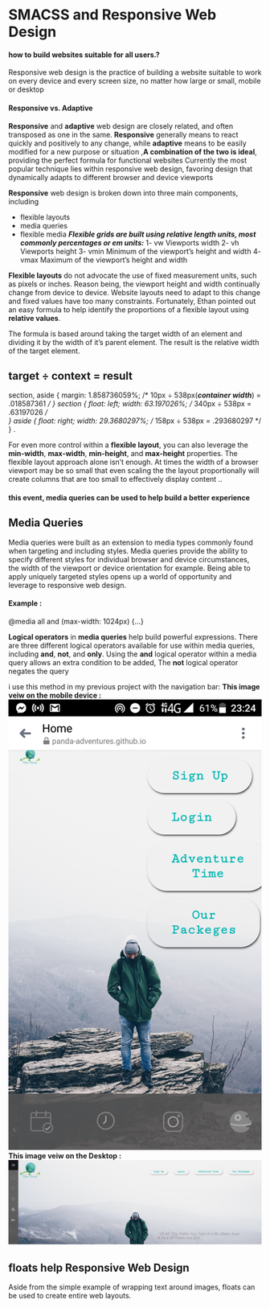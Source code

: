 # SMACSS and Responsive Web Design
#### how to build websites suitable for all users.?
Responsive web design is the practice of building a
website suitable to work on every
device and every screen size, no matter how large or small, mobile or desktop

#### Responsive vs. Adaptive
**Responsive** and **adaptive** web design are closely related, and often transposed as one in the same. **Responsive** generally means to react quickly and positively to any change, while **adaptive** means to be easily modified for a new purpose or situation ,**A combination of the two is ideal**, providing the perfect formula for functional websites
Currently the most popular technique lies within responsive web design, favoring design that dynamically adapts to different browser and device viewports

**Responsive** web design is broken down into three main components, including
- flexible layouts
- media queries
- flexible media
***Flexible grids are built using relative length units, most***
***commonly percentages or em units:***
1-	vw
Viewports width
2-	vh
Viewports height
3-	vmin
Minimum of the viewport’s height and width
4-	vmax
Maximum of the viewport’s height and width


**Flexible layouts** do not advocate the use of fixed measurement units, such as pixels or inches. Reason being, the viewport height and width continually change from device to device. Website layouts need to adapt to this change and fixed values have too many constraints. Fortunately, Ethan pointed out an easy formula to help identify the proportions of a flexible layout using **relative values**.

The formula is based around taking the target width of an element and dividing it by the width of it’s parent element. The result is the relative width of the target element.
## target ÷ context = result


section,
aside {
  margin: 1.858736059%; /*  10px ÷ 538px(***container width***) = .018587361 */
}
section {
  float: left;
  width: 63.197026%;    /* 340px ÷ 538px = .63197026 */   
}
aside {
  float: right;
  width: 29.3680297%;  /* 158px ÷ 538px = .293680297 */
}
.


For even more control within a **flexible layout**, you can also leverage the **min-width**, **max-width**, **min-height**, and **max-height** properties.
The flexible layout approach alone isn’t enough. At times the width of a browser viewport may be so small that even scaling the the layout proportionally will create columns that are too small to effectively display content ..
#### this event, media queries can be used to help build a better experience

## Media Queries
Media queries were built as an extension to media types commonly found when targeting and including styles. Media queries provide the ability to specify different styles for individual browser and device circumstances, the width of the viewport or device orientation for example. Being able to apply uniquely targeted styles opens up a world of opportunity and leverage to responsive web design.

#### Example :
@media all and (max-width: 1024px) {...}

**Logical operators** in **media queries** help build powerful expressions.
 There are three different logical operators available for use within media queries, including **and**, **not**, and **only**.
Using the **and** logical operator within a media query allows an extra condition to be added, The **not** logical operator negates the query

i use this method in my previous project with the navigation bar:
**This image veiw on the mobile device :**
![...](img/435.png)
**This image veiw on the Desktop :**
![...](img/3011.png)

## floats help Responsive Web Design
Aside from the simple example of wrapping text around images, floats can be used to create entire web layouts.

